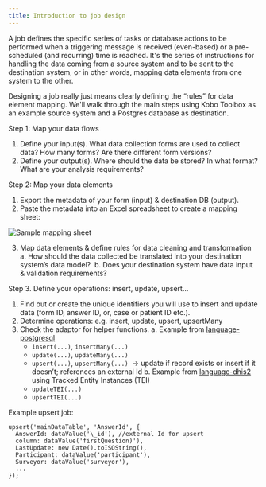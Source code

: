 ```yaml
---
title: Introduction to job design
---
```


A job defines the specific series of tasks or database actions to be performed when a triggering message is received (even-based) or a pre-scheduled (and recurring) time is reached.
It's the series of instructions for handling the data coming from a source system and to be sent to the destination system, or in other words, mapping data elements from one system to the other.

Designing a job really just means clearly defining the “rules” for data element mapping. We'll walk through the main steps using Kobo Toolbox as an example source system and a Postgres database as destination.

Step 1: Map your data flows
1. Define your input(s). What data collection forms are used to collect data? How many forms? Are there different form versions?
2. Define your output(s). Where should the data be stored? In what format? What are your analysis requirements? 
      
Step 2: Map your data elements 
1. Export the metadata of your form (input) & destination DB (output).
2. Paste the metadata into an Excel spreadsheet to create a mapping sheet:

![Sample mapping sheet](/img/data-element-mapping.png)

3. Map data elements & define rules for data cleaning and transformation
    a. How should the data collected be translated into your destination system’s data model? 
    b. Does your destination system have data input & validation requirements? 
    
Step 3. Define your operations: insert, update, upsert...
1. Find out or create the unique identifiers you will use to insert and update data (form ID, answer ID, or, case or patient ID etc.).
2. Determine operations: e.g. insert, update, upsert, upsertMany
3. Check the adaptor for helper functions. 
      a. Example from [language-postgresql](https://github.com/OpenFn/language-postgresql)
    - `insert(...)`, `insertMany(...)` 
    - `update(...)`, `updateMany(...)` 
    - `upsert(...)`, `upsertMany(...)`  → update if record exists or insert if it doesn’t; references an external Id 
      b. Example from [language-dhis2](https://github.com/OpenFn/language-dhis2) using Tracked Entity Instances (TEI)
     - `updateTEI(...)`
     - `upsertTEI(...)`

Example upsert job:
```
upsert('mainDataTable', 'AnswerId', {
  AnswerId: dataValue('\_id'), //external Id for upsert
  column: dataValue('firstQuestion)'),
  LastUpdate: new Date().toISOString(),
  Participant: dataValue('participant'),
  Surveyor: dataValue('surveyor'),
  ...
});
```


